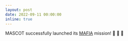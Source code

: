 ```yaml
---
layout: post
date: 2022-09-11 00:00:00
inline: true
---
```


MASCOT successfully launched its [MAFIA](https://mascot-ntnu.github.io/MAFIA) mission! :rocket: :rocket: :rocket:
